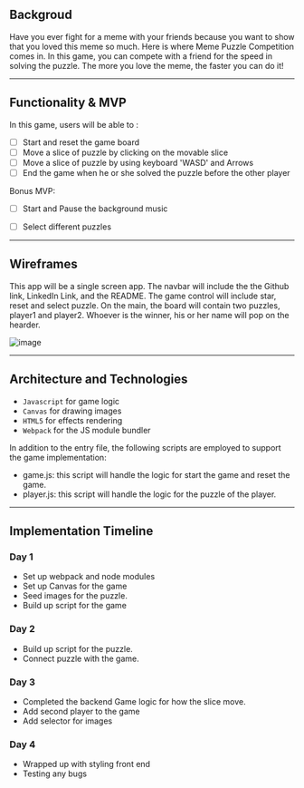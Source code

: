 
## Backgroud
Have you ever fight for a meme with your friends because you want to show that you loved this meme so much. Here is where Meme Puzzle Competition comes in. In this game, you can compete with a friend for the speed in solving the puzzle. The more you love the meme, the faster you can do it!

***

## Functionality & MVP
In this game, users will be able to :
* [ ] Start and reset the game board
* [ ] Move a slice of puzzle by clicking on the movable slice
* [ ] Move a slice of puzzle by using keyboard 'WASD' and Arrows
* [ ] End the game when he or she solved the puzzle before the other player

Bonus MVP:
* [ ] Start and Pause the background music
* [ ] Select different puzzles


***

## Wireframes
This app will be a single screen app. The navbar will include the the Github link, LinkedIn Link, and the README. The game control will include star, reset and select puzzle. On the main, the board will contain two puzzles, player1 and player2. Whoever is the winner, his or her name will pop on the hearder.


![image](https://user-images.githubusercontent.com/71399999/107162237-cc9c1700-696f-11eb-8ed2-b1547b1cafda.png)


***

## Architecture and Technologies
* `Javascript` for game logic
* `Canvas` for drawing images
* `HTML5` for effects rendering
* `Webpack` for the JS module bundler

In addition to the entry file, the following scripts are employed to support the game implementation:
* game.js: this script will handle the logic for start the game and reset the game.
* player.js: this script will handle the logic for the puzzle of the player.


***

## Implementation Timeline
### Day 1
* Set up webpack and node modules
* Set up Canvas for the game
* Seed images for the puzzle.
* Build up script for the game

### Day 2
* Build up script for the puzzle.
* Connect puzzle with the game.

### Day 3
* Completed the backend Game logic for how the slice move.
* Add second player to the game
* Add selector for images

### Day 4
* Wrapped up with styling front end 
* Testing any bugs


